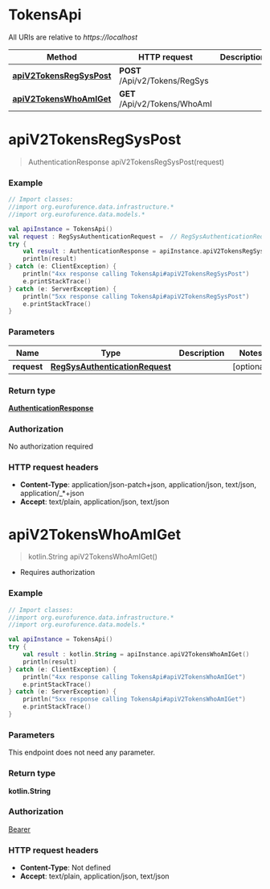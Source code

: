 # TokensApi

All URIs are relative to *https://localhost*

Method | HTTP request | Description
------------- | ------------- | -------------
[**apiV2TokensRegSysPost**](TokensApi.md#apiV2TokensRegSysPost) | **POST** /Api/v2/Tokens/RegSys | 
[**apiV2TokensWhoAmIGet**](TokensApi.md#apiV2TokensWhoAmIGet) | **GET** /Api/v2/Tokens/WhoAmI | 


<a name="apiV2TokensRegSysPost"></a>
# **apiV2TokensRegSysPost**
> AuthenticationResponse apiV2TokensRegSysPost(request)



### Example
```kotlin
// Import classes:
//import org.eurofurence.data.infrastructure.*
//import org.eurofurence.data.models.*

val apiInstance = TokensApi()
val request : RegSysAuthenticationRequest =  // RegSysAuthenticationRequest | 
try {
    val result : AuthenticationResponse = apiInstance.apiV2TokensRegSysPost(request)
    println(result)
} catch (e: ClientException) {
    println("4xx response calling TokensApi#apiV2TokensRegSysPost")
    e.printStackTrace()
} catch (e: ServerException) {
    println("5xx response calling TokensApi#apiV2TokensRegSysPost")
    e.printStackTrace()
}
```

### Parameters

Name | Type | Description  | Notes
------------- | ------------- | ------------- | -------------
 **request** | [**RegSysAuthenticationRequest**](RegSysAuthenticationRequest.md)|  | [optional]

### Return type

[**AuthenticationResponse**](AuthenticationResponse.md)

### Authorization

No authorization required

### HTTP request headers

 - **Content-Type**: application/json-patch+json, application/json, text/json, application/_*+json
 - **Accept**: text/plain, application/json, text/json

<a name="apiV2TokensWhoAmIGet"></a>
# **apiV2TokensWhoAmIGet**
> kotlin.String apiV2TokensWhoAmIGet()



  * Requires authorization   

### Example
```kotlin
// Import classes:
//import org.eurofurence.data.infrastructure.*
//import org.eurofurence.data.models.*

val apiInstance = TokensApi()
try {
    val result : kotlin.String = apiInstance.apiV2TokensWhoAmIGet()
    println(result)
} catch (e: ClientException) {
    println("4xx response calling TokensApi#apiV2TokensWhoAmIGet")
    e.printStackTrace()
} catch (e: ServerException) {
    println("5xx response calling TokensApi#apiV2TokensWhoAmIGet")
    e.printStackTrace()
}
```

### Parameters
This endpoint does not need any parameter.

### Return type

**kotlin.String**

### Authorization

[Bearer](../README.md#Bearer)

### HTTP request headers

 - **Content-Type**: Not defined
 - **Accept**: text/plain, application/json, text/json

